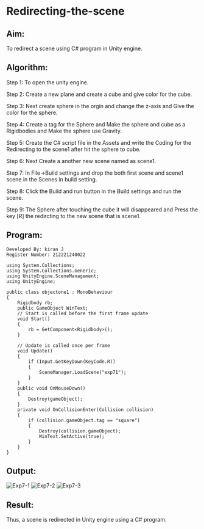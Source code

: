 # Redirecting-the-scene

## Aim:
To redirect a scene using C# program in Unity engine.



## Algorithm:
Step 1:
To open the unity engine.

Step 2:
Create a new plane and create a cube and give color for the cube.

Step 3:
Next create sphere in the orgin and change the z-axis and Give the color for the sphere.

Step 4:
Create a tag for the Sphere and Make the sphere and cube as a Rigidbodies and Make the sphere use Gravity.

Step 5:
Create the C# script file in the Assets and write the Coding for the Redirecting to the scene1 after hit the sphere to cube.

Step 6:
Next Create a another new scene named as scene1.

Step 7:
In File->Build settings and drop the both first scene and scene1 scene in the Scenes in build setting.

Step 8:
Click the Build and run button in the Build settings and run the scene.

Step 9:
The Sphere after touching the cube it will disappeared and Press the key [R] the redircting to the new scene that is scene1.

## Program:
~~~
Developed By: kiran J
Register Number: 212221240022
~~~
~~~
using System.Collections;
using System.Collections.Generic;
using UnityEngine.SceneManagement;
using UnityEngine;

public class objectone1 : MonoBehaviour
{
    Rigidbody rb;
    public GameObject WinText;
    // Start is called before the first frame update
    void Start()
    {
        rb = GetComponent<Rigidbody>();
    }

    // Update is called once per frame
    void Update()
    {
        if (Input.GetKeyDown(KeyCode.R))
        {
            SceneManager.LoadScene("exp71");
        }
    }
    public void OnMouseDown()
    {
        Destroy(gameObject);
    }
    private void OnCollisionEnter(Collision collision)
    {
        if (collision.gameObject.tag == "square")
        {
            Destroy(collision.gameObject);
            WinText.SetActive(true);
        }
    }
}
~~~

## Output:
![Exp7-1](https://github.com/kiran03-jagadeesh/Redirecting-the-scene/assets/94174536/470f9095-5abf-432a-a713-4614f1d87e9c)
![Exp7-2](https://github.com/kiran03-jagadeesh/Redirecting-the-scene/assets/94174536/1b2f33f3-1e2f-479a-a7a9-58102c6fb227)
![Exp7-3](https://github.com/kiran03-jagadeesh/Redirecting-the-scene/assets/94174536/f41d8a40-fe6b-493c-8c2f-9fb51427d394)

## Result:
Thus, a scene is redirected in Unity engine using a C# program.

